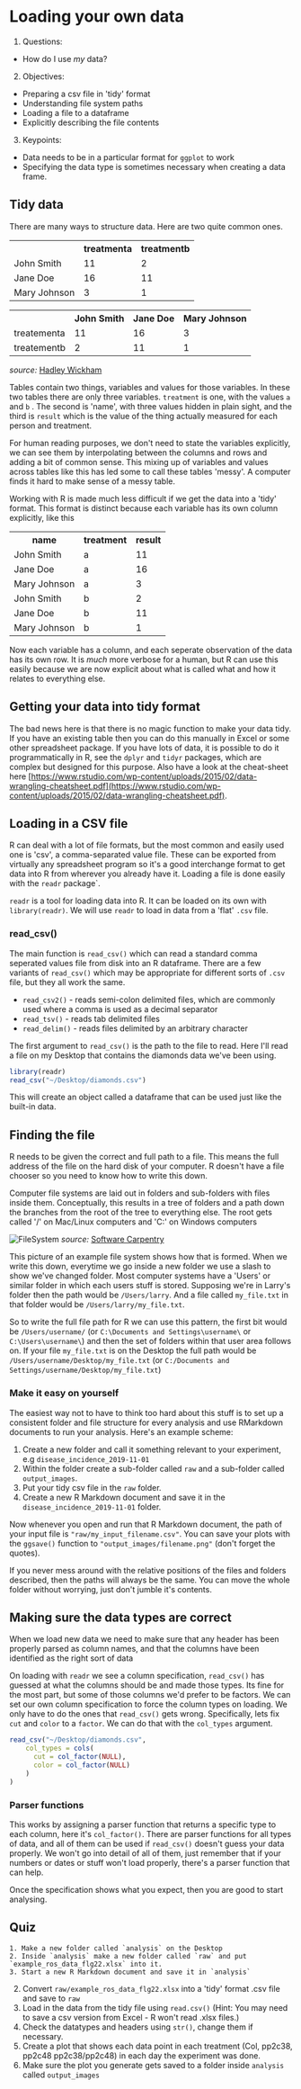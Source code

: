 # Loading your own data

1. Questions:
- How do I use _my_ data?
2. Objectives:
- Preparing a csv file in 'tidy' format
- Understanding file system paths
- Loading a file to a dataframe
- Explicitly describing the file contents
3. Keypoints:
- Data needs to be in a particular format for `ggplot` to work
- Specifying the data type is sometimes necessary when creating a data frame.

## Tidy data

There are many ways to structure data. Here are two quite common ones.

<table><th></th><th>treatmenta</th><th>treatmentb</th>
<tr><td>John Smith</td><td> 11 </td><td> 2</td></tr>
<tr><td>Jane Doe</td><td> 16 </td><td> 11</td></tr>
<tr><td>Mary Johnson</td><td> 3 </td><td> 1</td></tr>
</table>

<table><th></th><th>John Smith</th><th>Jane Doe</th><th>Mary Johnson</th>
<tr><td>treatementa</td><td>11</td><td>16</td><td>3</td></tr>
<tr><td>treatementb</td><td>2</td><td>11</td><td>1</td></tr>
</table>

_source:_ [Hadley Wickham ](http://vita.had.co.nz/papers/tidy-data.pdf) 	

Tables contain two things, variables and values for those variables. In these two tables there are only three variables.  `treatment` is one, with the values `a` and `b` . The second is 'name', with three values hidden in plain sight, and the third is `result` which is the value of the thing actually measured for each person and treatment.

For human reading purposes, we don't need to state the variables explicitly, we can see them by interpolating between the columns and rows and adding a bit of common sense. This mixing up of variables and values across tables like this has led some to call these tables 'messy'. A computer finds it hard to make sense of a messy table.

Working with R is made much less difficult if we get the data into a 'tidy' format. This format is distinct because each variable has its own column explicitly, like this  

<table><th>name</th><th>treatment</th><th>result</th>
<tr><td>John Smith</td><td>a</td><td>11</td></tr>
<tr><td>Jane Doe</td><td>a</td><td>16</td></tr>
<tr><td>Mary Johnson</td><td>a</td><td>3</td></tr>
<tr><td>John Smith</td><td>b</td><td>2</td></tr>
<tr><td>Jane Doe</td><td>b</td><td>11</td></tr>
<tr><td>Mary Johnson</td><td>b</td><td>1</td></tr>
</table>

Now each variable has a column, and each seperate observation of the data has its own row. It is _much_ more verbose for a human, but R can use this easily because we are now explicit about what is called what and how it relates to everything else.

## Getting your data into tidy format

The bad news here is that there is no magic function to make your data tidy. If you have an existing table then you can do this manually in Excel or some other spreadsheet package. If you have lots of data, it is possible to do it programmatically in R, see the `dplyr` and `tidyr` packages, which are complex but designed for this purpose. Also have a look at the cheat-sheet here [https://www.rstudio.com/wp-content/uploads/2015/02/data-wrangling-cheatsheet.pdf](https://www.rstudio.com/wp-content/uploads/2015/02/data-wrangling-cheatsheet.pdf).


## Loading in a CSV file

R can deal with a lot of file formats, but the most common and easily used one is 'csv', a comma-separated value file. These can be exported from virtually any spreadsheet program so it's a good interchange format to get data into R from wherever you already have it. Loading a file is done easily with the `readr` package`. 

`readr` is a tool for loading data into R. It can be loaded on its own with `library(readr)`. We will use `readr` to load in data from a 'flat' `.csv` file.  


### read_csv()

The main function is `read_csv()` which can read a standard comma seperated values file from disk into an R dataframe. There are a few variants of `read_csv()` which may be appropriate for different sorts of `.csv` file, but they all work the same.

  * `read_csv2()` - reads semi-colon delimited files, which are commonly used where a comma is used as a decimal separator
  * `read_tsv()` - reads tab delimited files
  * `read_delim()` - reads files delimited by an arbitrary character
  
The first argument to `read_csv()` is the path to the file to read. Here I'll read a file on my Desktop that contains the diamonds data we've been using.


```r
library(readr)
read_csv("~/Desktop/diamonds.csv")
```

This will create an object called a dataframe that can be used just like the built-in data.

## Finding the file

R needs to be given the correct and full path to a file. This means the full address of the file on the hard disk of your computer. R doesn't have a file chooser so you need to know how to write this down.

Computer file systems are laid out in folders and sub-folders with files inside them. Conceptually, this results in a tree of folders and a path down the branches from the root of the tree to everything else. The root gets called '/' on Mac/Linux computers and 'C:\' on Windows computers  

![FileSystem](fig/home-directories.png)
_source:_ [Software Carpentry](http://swcarpentry.github.io/shell-novice/fig/home-directories.svg) 	
	
This picture of an example file system shows how that is formed. When we write this down, everytime we go inside a new folder we use a slash to show we've changed folder.   Most computer systems have a 'Users' or similar folder in which each users stuff is stored. Supposing we're in Larry's folder then the path would be `/Users/larry`. And a file called `my_file.txt` in that folder would be `/Users/larry/my_file.txt`. 

So to write the full file path for R we can use this pattern, the first bit would be `/Users/username/` (or `C:\Documents and Settings\username\` or `C:\Users\username\`) and then the set of folders within that user area follows on. If your file `my_file.txt` is on the Desktop the full path would be `/Users/username/Desktop/my_file.txt` (or `C:/Documents and Settings/username/Desktop/my_file.txt`)

### Make it easy on yourself

The easiest way not to have to think too hard about this stuff is to set up a consistent folder and file structure for every analysis and use RMarkdown documents to run your analysis. Here's an example scheme:

1. Create a new folder and call it something relevant to your experiment, e.g `disease_incidence_2019-11-01` 
2. Within the folder create a sub-folder called `raw` and a sub-folder called `output_images`.
3. Put your tidy csv file in the `raw` folder.
4. Create a new R Markdown document and save it in the `disease_incidence_2019-11-01` folder.

Now whenever you open and run that R Markdown document, the path of your input file is `"raw/my_input_filename.csv"`.
You can save your plots with the `ggsave()` function to `"output_images/filename.png"` (don't forget the quotes). 

If you never mess around with the relative positions of the files and folders described, then the paths will always be the same. You can move the whole folder without worrying, just don't jumble it's contents.


## Making sure the data types are correct

When we load new data we need to make sure that any header has been properly parsed as column names, and that the columns have been identified as the right sort of data

On loading with `readr` we see a column specification, `read_csv()` has guessed at what the columns should be and made those types. Its fine for the most part, but some of those columns we'd prefer to be factors. We can set our own column specification to force the column types on loading. We only have to do the ones that `read_csv()` gets wrong. Specifically, lets fix `cut` and `color` to a `factor`. We can do that with the `col_types` argument.


```r
read_csv("~/Desktop/diamonds.csv",
    col_types = cols(
      cut = col_factor(NULL),
      color = col_factor(NULL)
    )
)
```

### Parser functions

This works by assigning a parser function that returns a specific type to each column, here it's `col_factor()`.  There are parser functions for all types of data, and all of them can be used if `read_csv()` doesn't guess your data properly. We won't go into detail of all of them, just remember that if your numbers or dates or stuff won't load properly, there's a parser function that can help.



Once the specification shows what you expect, then you are good to start analysing. 

## Quiz
	1. Make a new folder called `analysis` on the Desktop
	2. Inside `analysis` make a new folder called `raw` and put `example_ros_data_flg22.xlsx` into it.
	3. Start a new R Markdown document and save it in `analysis`
 2. Convert `raw/example_ros_data_flg22.xlsx` into a 'tidy' format .csv file and save to `raw`
 3. Load in the data from the tidy file using `read.csv()` (Hint: You may need to save a csv version from Excel - R won't read .xlsx files.)
 4. Check the datatypes and headers using `str()`, change them if necessary.
 5. Create a plot that shows each data point in each treatment (Col, pp2c38, pp2c48 pp2c38/pp2c48) in each day the experiment was done. 
 6. Make sure the plot you generate gets saved to a folder inside `analysis` called `output_images`
